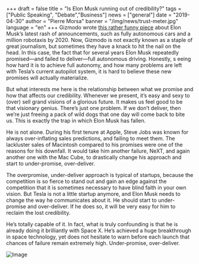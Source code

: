 +++
draft = false
title = "Is Elon Musk running out of credibility?"
tags = ["Public Speaking", "Debate","Business"]
news = ["general"]
date = "2019-04-30"
author = "Pierre Morsa"
banner = "/img/news/trust-meter.jpg"
language = "en"
+++
Gizmodo wrote [this rather funny piece](https://gizmodo.com/stuff-elon-musk-said-about-tesla-autonomous-cars-on-mon-1834233680) about Elon Musk’s latest rash of announcements, such as fully autonomous cars and a million robotaxis by 2020. Now, Gizmodo is not exactly known as a staple of great journalism, but sometimes they have a knack to hit the nail on the head. In this case, the fact that for several years Elon Musk repeatedly promised—and failed to deliver—full autonomous driving. Honestly, s eeing how hard it is to achieve full autonomy, and how many problems are left with Tesla’s current autopilot system, it is hard to believe these new promises will actually materialize.

But what interests me here is the relationship between what we promise and how that affects our credibility. Whenever we present, it’s easy and sexy to (over) sell grand visions of a glorious future. It makes us feel good to be that visionary genius. There’s just one problem. If we don’t deliver, then we’re just freeing a pack of wild dogs that one day will come back to bite us. This is exactly the trap in which Elon Musk has fallen.

He is not alone. During his first tenure at Apple, Steve Jobs was known for always over-inflating sales predictions, and failing to meet them. The lackluster sales of Macintosh compared to his promises were one of the reasons for his downfall. It would take him another failure, NeXT, and again another one with the Mac Cube, to drastically change his approach and start to under-promise, over-deliver.

The overpromise, under-deliver approach is typical of startups, because the competition is so fierce to stand out and gain an edge against the competition that it is sometimes necessary to have blind faith in your own vision. But Tesla is not a little startup anymore, and Elon Musk needs to change the way he communicates about it. He should start to under-promise and over-deliver. If he does so, it will be very easy for him to reclaim the lost credibility.

He’s totally capable of it. In fact, what is truly confounding is that he is already doing it brilliantly with Space X. He’s achieved a huge breakthrough in space technology, yet does not hesitate to warn before each launch that chances of failure remain extremely high. Under-promise, over-deliver.

![Image](/img/news/trust-meter.jpg)